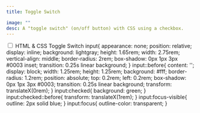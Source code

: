 ```yaml
---
title: Toggle Switch

image: ""
desc: A "toggle switch" (on/off button) with CSS using a checkbox.
---
```


<html-code>
<lable>
  <input type="checkbox"/>
  HTML & CSS Toggle Switch
</lable>
</html-code>

<css-code>
input{
  appearance: none;
  position: relative;
  display: inline;
  background: lightgray;
  height: 1.65rem;
  width: 2.75rem;
  vertical-align: middle;
  border-radius: 2rem;
  box-shadow: 0px 1px 3px #0003 inset;
  transition: 0.25s linear background;
}
input::before{
  content: '';
  display: block;
  width: 1.25rem;
  height: 1.25rem;
  background: #fff;
  border-radius: 1.2rem;
  position: absolute;
  top: 0.2rem;
  left: 0.2rem;
  box-shadow: 0px 1px 3px #0003;
  transition: 0.25s linear background;
  transform: translateX(0rem);
}
input:checked{
  background: green;
}
input:checked::before{
  transform: translateX(1rem);
}
input:focus-visible{
  outline: 2px solid blue;
}
input:focus{
  outline-color: transparent;
}
</css-code>


